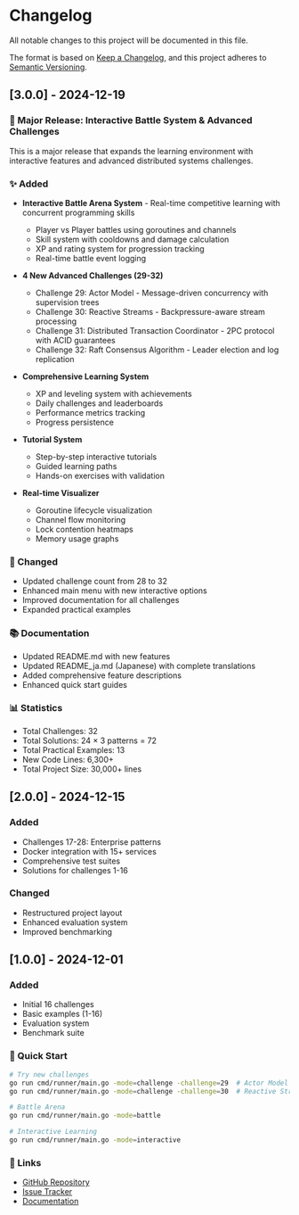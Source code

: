 # Changelog

All notable changes to this project will be documented in this file.

The format is based on [Keep a Changelog](https://keepachangelog.com/en/1.0.0/),
and this project adheres to [Semantic Versioning](https://semver.org/spec/v2.0.0.html).

## [3.0.0] - 2024-12-19

### 🎉 Major Release: Interactive Battle System & Advanced Challenges

This is a major release that expands the learning environment with interactive features and advanced distributed systems challenges.

### ✨ Added
- **Interactive Battle Arena System** - Real-time competitive learning with concurrent programming skills
  - Player vs Player battles using goroutines and channels
  - Skill system with cooldowns and damage calculation
  - XP and rating system for progression tracking
  - Real-time battle event logging

- **4 New Advanced Challenges (29-32)**
  - Challenge 29: Actor Model - Message-driven concurrency with supervision trees
  - Challenge 30: Reactive Streams - Backpressure-aware stream processing
  - Challenge 31: Distributed Transaction Coordinator - 2PC protocol with ACID guarantees
  - Challenge 32: Raft Consensus Algorithm - Leader election and log replication

- **Comprehensive Learning System**
  - XP and leveling system with achievements
  - Daily challenges and leaderboards
  - Performance metrics tracking
  - Progress persistence

- **Tutorial System**
  - Step-by-step interactive tutorials
  - Guided learning paths
  - Hands-on exercises with validation

- **Real-time Visualizer**
  - Goroutine lifecycle visualization
  - Channel flow monitoring
  - Lock contention heatmaps
  - Memory usage graphs

### 🔄 Changed
- Updated challenge count from 28 to 32
- Enhanced main menu with new interactive options
- Improved documentation for all challenges
- Expanded practical examples

### 📚 Documentation
- Updated README.md with new features
- Updated README_ja.md (Japanese) with complete translations
- Added comprehensive feature descriptions
- Enhanced quick start guides

### 📊 Statistics
- Total Challenges: 32
- Total Solutions: 24 × 3 patterns = 72
- Total Practical Examples: 13
- New Code Lines: 6,300+
- Total Project Size: 30,000+ lines

## [2.0.0] - 2024-12-15

### Added
- Challenges 17-28: Enterprise patterns
- Docker integration with 15+ services
- Comprehensive test suites
- Solutions for challenges 1-16

### Changed
- Restructured project layout
- Enhanced evaluation system
- Improved benchmarking

## [1.0.0] - 2024-12-01

### Added
- Initial 16 challenges
- Basic examples (1-16)
- Evaluation system
- Benchmark suite

### 🚀 Quick Start

```bash
# Try new challenges
go run cmd/runner/main.go -mode=challenge -challenge=29  # Actor Model
go run cmd/runner/main.go -mode=challenge -challenge=30  # Reactive Streams

# Battle Arena
go run cmd/runner/main.go -mode=battle

# Interactive Learning
go run cmd/runner/main.go -mode=interactive
```

### 🔗 Links
- [GitHub Repository](https://github.com/c3stream/go-async-practice)
- [Issue Tracker](https://github.com/c3stream/go-async-practice/issues)
- [Documentation](https://github.com/c3stream/go-async-practice/blob/main/README.md)